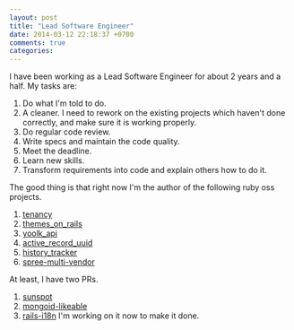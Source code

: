 ```yaml
---
layout: post
title: "Lead Software Engineer"
date: 2014-03-12 22:18:37 +0700
comments: true
categories:
---
```


I have been working as a Lead Software Engineer for about 2 years and a half. My tasks are:

1. Do what I'm told to do.
2. A cleaner. I need to rework on the existing projects which haven't done correctly, and make sure it is working properly.
3. Do regular code review.
4. Write specs and maintain the code quality.
5. Meet the deadline.
6. Learn new skills.
7. Transform requirements into code and explain others how to do it.

The good thing is that right now I'm the author of the following ruby oss projects.

1. [tenancy](http://github.com/yoolk/tenancy)
2. [themes_on_rails](http://github.com/yoolk/themes_on_rails)
3. [yoolk_api](http://github.com/yoolk/yoolk_api)
4. [active_record_uuid](http://github.com/me/active_record_uuid)
5. [history_tracker](http://github.com/yoolk/history_tracker)
6. [spree-multi-vendor](https://github.com/chamnap/spree-multi-vendor)

At least, I have two PRs.

1. [sunspot](https://github.com/sunspot/sunspot/pull/237)
2. [mongoid-likeable](https://github.com/diowa/mongoid-likeable/pull/5)
3. [rails-i18n](https://github.com/chamnap/rails-i18n) I'm working on it now to make it done.